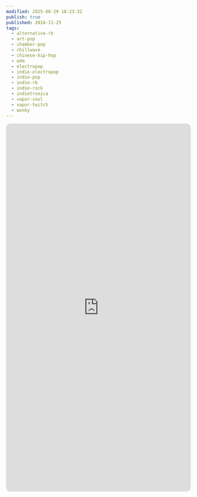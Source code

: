 ```yaml
---
modified: 2025-08-29 18:23:32
publish: true
published: 2018-11-25
tags:
  - alternative-rb
  - art-pop
  - chamber-pop
  - chillwave
  - chinese-hip-hop
  - edm
  - electropop
  - indie-electropop
  - indie-pop
  - indie-rb
  - indie-rock
  - indietronica
  - vapor-soul
  - vapor-twitch
  - wonky
---
```


<iframe data-testid="embed-iframe" style="border-radius:12px" src="https://open.spotify.com/embed/playlist/4a59uFErlAJfA4P4Z3w1Rc?utm_source=generator&theme=0" width="100%" height="1000" frameBorder="0" allowfullscreen="" allow="autoplay; clipboard-write; encrypted-media; fullscreen; picture-in-picture" loading="lazy"></iframe>

